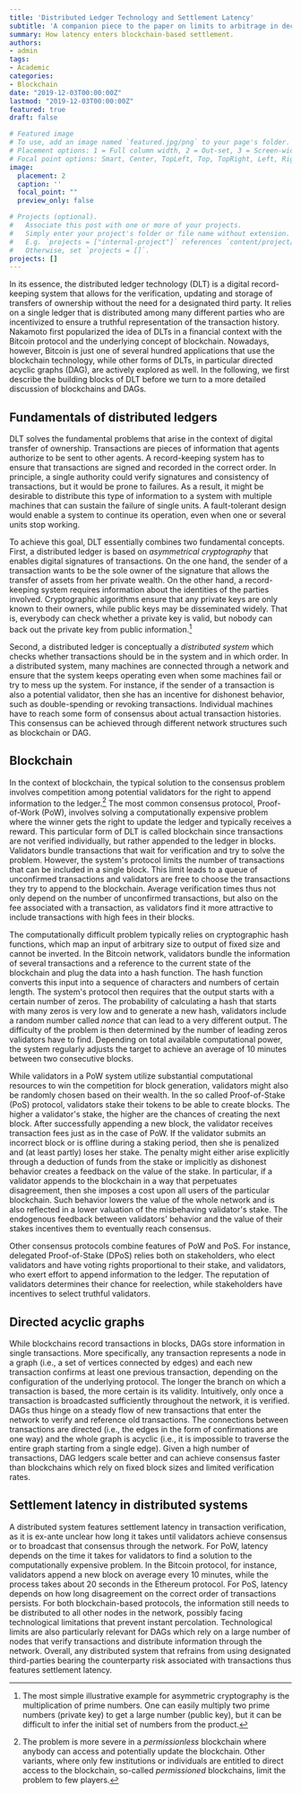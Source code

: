 ```yaml
---
title: 'Distributed Ledger Technology and Settlement Latency'
subtitle: 'A companion piece to the paper on limits to arbitrage in decentralized markets'
summary: How latency enters blockchain-based settlement.
authors:
- admin
tags:
- Academic
categories:
- Blockchain
date: "2019-12-03T00:00:00Z"
lastmod: "2019-12-03T00:00:00Z"
featured: true
draft: false

# Featured image
# To use, add an image named `featured.jpg/png` to your page's folder.
# Placement options: 1 = Full column width, 2 = Out-set, 3 = Screen-width
# Focal point options: Smart, Center, TopLeft, Top, TopRight, Left, Right, BottomLeft, Bottom, BottomRight
image:
  placement: 2
  caption: ''
  focal_point: ""
  preview_only: false

# Projects (optional).
#   Associate this post with one or more of your projects.
#   Simply enter your project's folder or file name without extension.
#   E.g. `projects = ["internal-project"]` references `content/project/deep-learning/index.md`.
#   Otherwise, set `projects = []`.
projects: []
---
```


In its essence, the distributed ledger technology (DLT) is a digital record-keeping system that allows for the verification, updating and storage of transfers of ownership without the need for a designated third party. It relies on a single ledger that is distributed among many different parties who are incentivized to ensure a truthful representation of the transaction history. Nakamoto first popularized the idea of DLTs in a financial context with the Bitcoin protocol and the underlying concept of blockchain. Nowadays, however, Bitcoin is just one of several hundred applications that use the blockchain technology, while other forms of DLTs, in particular directed acyclic graphs (DAG), are actively explored as well. In the following, we first describe the building blocks of DLT before we turn to a more detailed discussion of blockchains and DAGs.

## Fundamentals of distributed ledgers

DLT solves the fundamental problems that arise in the context of digital transfer of ownership. Transactions are pieces of information that agents authorize to be sent to other agents. A record-keeping system has to ensure that transactions are signed and recorded in the correct order. In principle, a single authority could verify signatures and consistency of transactions, but it would be prone to failures. As a result, it might be desirable to distribute this type of information to a system with multiple machines that can sustain the failure of single units. A fault-tolerant design would enable a system to continue its operation, even when one or several units stop working.

To achieve this goal, DLT essentially combines two fundamental concepts. First, a distributed ledger is based on *asymmetrical cryptography* that enables digital signatures of transactions. On the one hand, the sender of a transaction wants to be the sole owner of the signature that allows the transfer of assets from her private wealth. On the other hand, a record-keeping system requires information about the identities of the parties involved. Cryptographic algorithms ensure that any private keys are only known to their owners, while public keys may be disseminated widely. That is, everybody can check whether a private key is valid, but nobody can back out the private key from public information.[^1]

Second, a distributed ledger is conceptually a *distributed system* which checks whether transactions should be in the system and in which order. In a distributed system, many machines are connected through a network and ensure that the system keeps operating even when some machines fail or try to mess up the system. For instance, if the sender of a transaction is also a potential validator, then she has an incentive for dishonest behavior, such as double-spending or revoking transactions. Individual machines have to reach some form of consensus about actual transaction histories. This consensus can be achieved through different network structures such as blockchain or DAG. 

## Blockchain

In the context of blockchain, the typical solution to the consensus problem involves competition among potential validators for the right to append information to the ledger.[^2] The most common consensus protocol, Proof-of-Work (PoW), involves solving a computationally expensive problem where the winner gets the right to update the ledger and typically receives a reward. This particular form of DLT is called blockchain since transactions are not verified individually, but rather appended to the ledger in blocks. Validators bundle transactions that wait for verification and try to solve the problem. However, the system's protocol limits the number of transactions that can be included in a single block. This limit leads to a queue of unconfirmed transactions and validators are free to choose the transactions they try to append to the blockchain. Average verification times thus not only depend on the number of unconfirmed transactions, but also on the fee associated with a transaction, as validators find it more attractive to include transactions with high fees in their blocks.

The computationally difficult problem typically relies on cryptographic hash functions, which map an input of arbitrary size to output of fixed size and cannot be inverted. In the Bitcoin network, validators bundle the information of several transactions and a reference to the current state of the blockchain and plug the data into a hash function. The hash function converts this input into a sequence of characters and numbers of certain length. The system's protocol then requires that the output starts with a certain number of zeros. The probability of calculating a hash that starts with many zeros is very low and to generate a new hash, validators include a random number called *nonce* that can lead to a very different output. The difficulty of the problem is then determined by the number of leading zeros validators have to find. Depending on total available computational power, the system regularly adjusts the target to achieve an average of 10 minutes between two consecutive blocks.

While validators in a PoW system utilize substantial computational resources to win the competition for block generation, validators might also be randomly chosen based on their wealth. In the so called Proof-of-Stake (PoS) protocol, validators stake their tokens to be able to create blocks. The higher a validator's stake, the higher are the chances of creating the next block. After successfully appending a new block, the validator receives transaction fees just as in the case of PoW. If the validator submits an incorrect block or is offline during a staking period, then she is penalized and (at least partly) loses her stake. The penalty might either arise explicitly through a deduction of funds from the stake or implicitly as dishonest behavior creates a feedback on the value of the stake. In particular, if a validator appends to the blockchain in a way that perpetuates disagreement, then she imposes a cost upon all users of the particular blockchain. Such behavior lowers the value of the whole network and is also reflected in a lower valuation of the misbehaving validator's stake. The endogenous feedback between validators' behavior and the value of their stakes incentives them to eventually reach consensus.

Other consensus protocols combine features of PoW and PoS. For instance, delegated Proof-of-Stake (DPoS) relies both on stakeholders, who elect validators and have voting rights proportional to their stake, and validators, who exert effort to append information to the ledger. The reputation of validators determines their chance for reelection, while stakeholders have incentives to select truthful validators. 

## Directed acyclic graphs

While blockchains record transactions in blocks, DAGs store information in single transactions. More specifically, any transaction represents a node in a graph (i.e., a set of vertices connected by edges) and each new transaction confirms at least one previous transaction, depending on the configuration of the underlying protocol. The longer the branch on which a transaction is based, the more certain is its validity. Intuitively, only once a transaction is broadcasted sufficiently throughout the network, it is verified. DAGs thus hinge on a steady flow of new transactions that enter the network to verify and reference old transactions. The connections between transactions are directed (i.e., the edges in the form of confirmations are one way) and the whole graph is acyclic (i.e., it is impossible to traverse the entire graph starting from a single edge). Given a high number of transactions, DAG ledgers scale better and can achieve consensus faster than blockchains which rely on fixed block sizes and limited verification rates. 

## Settlement latency in distributed systems

A distributed system features settlement latency in transaction verification, as it is ex-ante unclear how long it takes until validators achieve consensus or to broadcast that consensus through the network. For PoW, latency depends on the time it takes for validators to find a solution to the computationally expensive problem. In the Bitcoin protocol, for instance, validators append a new block on average every 10 minutes, while the process takes about 20 seconds in the Ethereum protocol. For PoS, latency depends on how long disagreement on the correct order of transactions persists. For both blockchain-based protocols, the information still needs to be distributed to all other nodes in the network, possibly facing technological limitations that prevent instant percolation. Technological limits are also particularly relevant for DAGs which rely on a large number of nodes that verify transactions and distribute information through the network. Overall, any distributed system that refrains from using designated third-parties bearing the counterparty risk associated with transactions thus features settlement latency. 

[^1]: The most simple illustrative example for asymmetric cryptography is the multiplication of prime numbers. One can easily multiply two prime numbers (private key) to get a large number (public key), but it can be difficult to infer the initial set of numbers from the product.

[^2]: The problem is more severe in a *permissionless* blockchain where anybody can access and potentially update the blockchain. Other variants, where only few institutions or individuals are entitled to direct access to the blockchain, so-called *permissioned* blockchains, limit the problem to few players.
